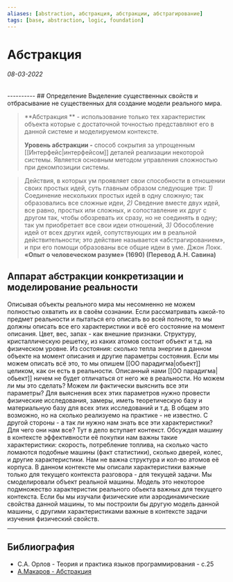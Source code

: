 ```yaml
---
aliases: [abstraction, абстракция, абстракции, абстрагирование]
tags: [base, abstraction, logic, foundation]
---
```

# Абстракция
<h6>08-03-2022</h6>
----------
## Определение
Выделение существенных свойств и отбрасывание не существенных для создание модели реального мира.

>**Абстракция ** - использование только тех характеристик объекта которые с достаточной точностью представляют его в данной системе и моделируемом контексте.
>
>**Уровень абстракции -** способ сокрытия за упрощенным [[Интерфейс|интерфейсом]] деталей реализации некоторой системы. Является основным методом управления сложностью при декомпозиции системы.

>Действия, в которых ум проявляет свои
способности в отношении своих простых
идей, суть главным образом следующие
три: _1)_ Соединение нескольких простых
идей в одну сложную; так образовались
все сложные идеи, _2)_ Сведение вместе
двух идей, все равно, простых или
сложных, и сопоставление их друг с
другом так, чтобы обозревать их сразу,
но не соединять в одну; так ум
приобретает все свои идеи отношений, _3)_ Обособление идей от всех других
идей, сопутствующих им в реальной
действительности; это действие
называется «абстрагированием», и при
его помощи образованы все общие идеи в
уме.
Джон Локк.
**«Опыт о человеческом разуме» (1690)
(Перевод А.Н. Савина)**


## Аппарат абстракции конкретизации и моделирование реальности
Описывая объекты реального мира мы несомненно не можем полностью охватить их в своём сознании.  Если рассматривать какой-то предмет реальности и пытаться его описать во всей полноте, то мы должны описать все его характеристики и всё его состояние на момент описания. Цвет, вес, запах - как внешние признаки. Структуру, кристаллическую решетку, из каких атомов состоит объект и т.д. на физическом уровне. Из состояния: сколько тепла энергии в данном объекте на момент описания и другие параметры состояния. Если мы можем описать всё это, то мы опишем [[ОО парадигма|обьект]] целиком, как он есть в реальности. Описанный нами [[ОО парадигма|обьект]] ничем не будет отличаться от него же в реальности. Но можем ли мы это сделать? Можем ли фактически выяснить все эти параметры? Для выяснения всех этих параметров нужно провести физические исследования, замеры, иметь теоретическую базу и материальную базу для всех этих исследований и т.д. В общем это возможно, но на сколько реализуемо на практике - не известно.
С другой стороны - а так ли нужно нам знать все эти характеристики? Для чего они нам все? Тут в дело вступает контекст. Обсуждая машину в контексте эффективности её покупки нам важны такие характеристики: скорость, потребление топлива, на сколько часто ломаются подобные машины (факт статистики), сколько дверей, колес, и другие характеристики. Нам не важна структура и кол-во атомов её корпуса. В данном контексте мы описали характеристики важные только для текущего контекста разговора - для текущей задачи. Мы смоделировали объект реальной машины. Модель это некоторое подмножество характеристик реального обьекта важных для текущего контекста. Если бы мы изучали физические или аэродинамические свойства данной машины, то мы построили бы другую модель данной машины, с другими характеристиками важные в контексте задачи изучения физический свойств. 


---
## Библиография
- С.А. Орлов - Теория и практика языков программирования - с.25
- [А.Макаров - Абстракция](https://www.youtube.com/watch?v=bPp3lAkuMEY)